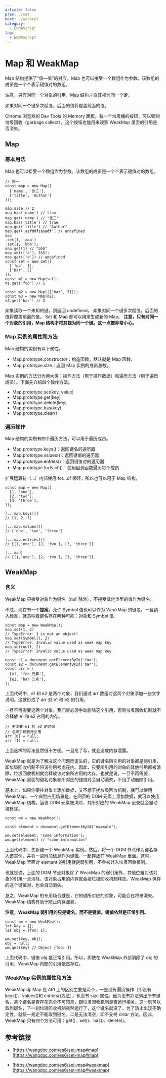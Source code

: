 ```yaml
---
article: false
prev: ./set
next: ./weakref
category:
  - ECMAScript
tag:
  - ECMAScript
---
```


# Map 和 WeakMap

Map 结构提供了“值—值”的对应。Map 也可以接受一个数组作为参数。该数组的成员是一个个表示键值对的数组。

注意，只有对同一个对象的引用，Map 结构才将其视为同一个键。

如果对同一个键多次赋值，后面的值将覆盖前面的值。

Chrome 浏览器的 Dev Tools 的 Memory 面板，有一个垃圾桶的按钮，可以强制垃圾回收（garbage collect）。这个按钮也能用来观察 WeakMap 里面的引用是否消失。

<!-- more -->

## Map

### 基本用法

Map 也可以接受一个数组作为参数。该数组的成员是一个个表示键值对的数组。

```js:no-line-numbers
// 例一
const map = new Map([
  ['name', '张三'],
  ['title', 'Author']
]);

map.size // 2
map.has('name') // true
map.get('name') // "张三"
map.has('title') // true
map.get('title') // "Author"
map.get('asfddfsasadf') // undefined
map
.set(1, 'aaa')
.set(1, 'bbb');
map.get(1) // "bbb"
map.set(['a'], 555);
map.get(['a']) // undefined
const set = new Set([
  ['foo', 1],
  ['bar', 2]
]);
const m1 = new Map(set);
m1.get('foo') // 1

const m2 = new Map([['baz', 3]]);
const m3 = new Map(m2);
m3.get('baz') // 3
```

如果读取一个未知的键，则返回 undefined。
如果对同一个键多次赋值，后面的值将覆盖前面的值。
Set 和 Map 都可以用来生成新的 Map。
**注意，只有对同一个对象的引用，Map 结构才将其视为同一个键。这一点要非常小心。**

### Map 实例的属性和方法

Map 结构的实例有以下属性。

- Map.prototype.constructor：构造函数，默认就是 Map 函数。
- Map.prototype.size：返回 Map 实例的成员总数。

Map 实例的方法分为两大类：操作方法（用于操作数据）和遍历方法（用于遍历成员）。下面先介绍四个操作方法。

- Map.prototype.set(key, value)
- Map.prototype.get(key)
- Map.prototype.delete(key)
- Map.prototype.has(key)
- Map.prototype.clear()

### 遍历操作

Map 结构的实例有四个遍历方法，可以用于遍历成员。

- Map.prototype.keys()：返回键名的遍历器
- Map.prototype.values()：返回键值的遍历器
- Map.prototype.entries()：返回键值对的遍历器
- Map.prototype.forEach()：使用回调函数遍历每个成员

扩展运算符（...）内部使用 for...of 循环，所以也可以用于 Map 结构。

```js:no-line-numbers
const map = new Map([
  [1, 'one'],
  [2, 'two'],
  [3, 'three'],
]);

[...map.keys()]
// [1, 2, 3]

[...map.values()]
// ['one', 'two', 'three']

[...map.entries()]
// [[1,'one'], [2, 'two'], [3, 'three']]

[...map]
// [[1,'one'], [2, 'two'], [3, 'three']]
```

## WeakMap

### 含义

WeakMap 只接受对象作为键名（null 除外），不接受其他类型的值作为键名。

不过，现在有一个**提案**，允许 Symbol 值也可以作为 WeakMap 的键名。一旦纳入标准，就意味着键名存在两种可能：对象和 Symbol 值。

```js:no-line-numbers
const map = new WeakMap();
map.set(1, 2)
// TypeError: 1 is not an object!
map.set(Symbol(), 2)
// TypeError: Invalid value used as weak map key
map.set(null, 2)
// TypeError: Invalid value used as weak map key
```

```js:no-line-numbers
const e1 = document.getElementById('foo');
const e2 = document.getElementById('bar');
const arr = [
  [e1, 'foo 元素'],
  [e2, 'bar 元素'],
];
```

上面代码中，e1 和 e2 是两个对象，我们通过 arr 数组对这两个对象添加一些文字说明。这就形成了 arr 对 e1 和 e2 的引用。

一旦不再需要这两个对象，我们就必须手动删除这个引用，否则垃圾回收机制就不会释放 e1 和 e2 占用的内存。

```js:no-line-numbers
// 不需要 e1 和 e2 的时候
// 必须手动删除引用
arr [0] = null;
arr [1] = null;
```

上面这样的写法显然很不方便。一旦忘了写，就会造成内存泄露。

WeakMap 就是为了解决这个问题而诞生的，它的键名所引用的对象都是弱引用，即垃圾回收机制不将该引用考虑在内。因此，只要所引用的对象的其他引用都被清除，垃圾回收机制就会释放该对象所占用的内存。也就是说，一旦不再需要，WeakMap 里面的键名对象和所对应的键值对会自动消失，不用手动删除引用。

基本上，如果你要往对象上添加数据，又不想干扰垃圾回收机制，就可以使用 WeakMap。一个典型应用场景是，在网页的 DOM 元素上添加数据，就可以使用 WeakMap 结构。当该 DOM 元素被清除，其所对应的 WeakMap 记录就会自动被移除。

```js:no-line-numbers
const wm = new WeakMap();

const element = document.getElementById('example');

wm.set(element, 'some information');
wm.get(element) // "some information"

```

上面代码中，先新建一个 WeakMap 实例。然后，将一个 DOM 节点作为键名存入该实例，并将一些附加信息作为键值，一起存放在 WeakMap 里面。这时，WeakMap 里面对 element 的引用就是弱引用，不会被计入垃圾回收机制。

也就是说，上面的 DOM 节点对象除了 WeakMap 的弱引用外，其他位置对该对象的引用一旦消除，该对象占用的内存就会被垃圾回收机制释放。WeakMap 保存的这个键值对，也会自动消失。

总之，WeakMap 的专用场合就是，它的键所对应的对象，可能会在将来消失。WeakMap 结构有助于防止内存泄漏。

**注意，WeakMap 弱引用的只是键名，而不是键值。键值依然是正常引用。**

```js:no-line-numbers
const wm = new WeakMap();
let key = {};
let obj = {foo: 1};

wm.set(key, obj);
obj = null;
wm.get(key) // Object {foo: 1}
```

上面代码中，键值 obj 是正常引用。所以，即使在 WeakMap 外部消除了 obj 的引用，WeakMap 内部的引用依然存在。

### WeakMap 实例的属性和方法

WeakMap 与 Map 在 API 上的区别主要是两个，一是没有遍历操作（即没有 keys()、values()和 entries()方法），也没有 size 属性。因为没有办法列出所有键名，某个键名是否存在完全不可预测，跟垃圾回收机制是否运行相关。这一刻可以取到键名，下一刻垃圾回收机制突然运行了，这个键名就没了，为了防止出现不确定性，就统一规定不能取到键名。二是无法清空，即不支持 clear 方法。因此，WeakMap 只有四个方法可用：get()、set()、has()、delete()。

## 参考链接

- [https://wangdoc.com/es6/set-map#map](https://wangdoc.com/es6/set-map#map)

- [https://wangdoc.com/es6/set-map#weakmap](https://wangdoc.com/es6/set-map#weakmap)
